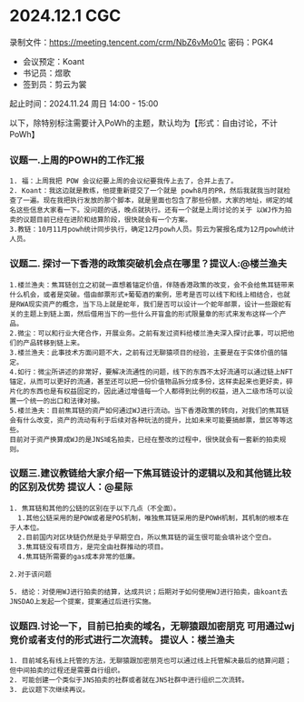 # 2024.12.1 CGC
录制文件：https://meeting.tencent.com/crm/NbZ6vMo01c
密码：PGK4

- 会议预定：Koant
- 书记员：煜歌
- 签到员：剪云为裳

起止时间：2024.11.24 周日 14:00 - 15:00

以下，除特别标注需要计入PoWh的主题，默认均为【形式：自由讨论，不计PoWh】

### 议题一.上周的POWH的工作汇报
    1. 福：上周我把 POW 会议纪要上周的会议纪要我传上去了，合并上去了。
    2. Koant：我这边就是教练，他提重新提交了一个就是 powh8月的PR，然后我就我当时就检查了一遍。现在我把执行发放的那个脚本，就是里面也包含了那些份额，大家的地址，绑定的域名这些信息大家看一下。没问题的话，晚点就执行。还有一个就是上周讨论的关于 以WJ作为拍卖的议题目前已经在进阶和结算阶段，很快就会有一个方案。
    3.教链：10月11月powh统计同步执行，确定12月powh人员。剪云为裳报名成为12月powh统计人员。
    

### 议题二. 探讨一下香港的政策突破机会点在哪里？提议人:@楼兰渔夫
    1.楼兰渔夫：焦耳链创立之初就一直想着锚定价值，伴随香港政策的改变，会不会给焦耳链带来什么机会，或者是突破。借由邮票形式+葡萄酒的案例，思考是否可以线下和线上相结合，也就是RWA现实资产的概念，当下马上就是蛇年，我们是否可以设计一个蛇年邮票，设计一些跟蛇有关的主题上到链上面，然后借用当下的一些什么开盲盒的形式限量章的形式来发布这样一个产品。
    2.微尘：可以和行业大佬合作，开展业务。之前有发过资料给楼兰渔夫深入探讨此事，可以把他们的产品转移到链上来。
    3.楼兰渔夫：此事技术方面问题不大，之前有过无聊猿项目的经验，主要是在于实体价值的锚定。
    4.如行：微尘所讲述的非常好，要解决流通性的问题，线下的东西不太好流通可以通过链上NFT锚定，从而可以更好的流通，甚至还可以把一份价值物品拆分成多份，这样卖起来也更好卖，碎片化的东西也是有权益固定的，因此通过增值每一个人都得到比例的权益，进入二级市场可以设置一个统一的出口和法律对接。
    5.楼兰渔夫：目前焦耳链的资产如何通过WJ进行流动。当下香港政策的转向，对我们的焦耳链会有什么改变，资产的流动有利于后续对各种玩法的提升，比如未来可能要搞邮票，景区等等这些。
    目前对于资产换算成WJ的是JNS域名拍卖，已经在整改的过程中，很快就会有一套新的拍卖规则。
    


### 议题三.建议教链给大家介绍一下焦耳链设计的逻辑以及和其他链比较的区别及优势  提议人：@星际
    1. 焦耳链和其他的公链的区别在于以下几点（不全面）。
      1.其他公链采用的是POW或者是POS机制，唯独焦耳链采用的是POWH机制，其机制的根本在于人本位。
      2.目前国内对区块链仍然是处于早期空白，所以焦耳链的诞生很可能会填补这个空白。
      3.焦耳链没有项目方，是完全由社群推动的项目。
      4.焦耳链所需要的gas成本非常的低廉。

    2.对于该问题
    
    5. 结论：对使用WJ进行拍卖的结算，达成共识；后期对于如何使用WJ进行拍卖，由koant去JNSDAO上发起一个提案，提案通过后进行实施。
    
### 议题四.讨论一下，目前已拍卖的域名，无聊猿跟加密朋克 可用通过wj竞价或者支付的形式进行二次流转。 提议人：楼兰渔夫
    1. 目前域名有线上托管的方法，无聊猿跟加密朋克也可以通过线上托管解决最后的结算问题；但中间拍卖的过程还是需要自行组织。
    2. 可能创建一个类似于JNS拍卖的社群或者就在JNS社群中进行组织二次流转。
    3. 此议题下次继续再议。

    
